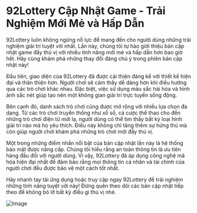 # 92Lottery Cập Nhật Game - Trải Nghiệm Mới Mẻ và Hấp Dẫn

92Lottery luôn không ngừng nỗ lực để mang đến cho người dùng những trải nghiệm giải trí tuyệt vời nhất. Lần này, chúng tôi tự hào giới thiệu bản cập nhật game đầy thú vị với nhiều tính năng mới mẻ và hấp dẫn hơn bao giờ hết. Hãy cùng khám phá những thay đổi đáng chú ý trong phiên bản cập nhật này!

Đầu tiên, giao diện của 92Lottery đã được cải thiện đáng kể với thiết kế hiện đại và thân thiện hơn. Người chơi sẽ cảm thấy dễ dàng hơn khi điều hướng qua các trò chơi khác nhau. Đặc biệt, việc sử dụng màu sắc hài hòa và hình ảnh sắc nét giúp tạo nên một không gian giải trí trực tuyến sống động.

Bên cạnh đó, danh sách trò chơi cũng được mở rộng với nhiều lựa chọn đa dạng. Từ các trò chơi truyền thống như xổ số, cá cược thể thao cho đến những trò chơi điện tử mới lạ, người dùng có thể tìm thấy bất kỳ loại hình giải trí nào mà họ yêu thích. Điều này không chỉ tăng thêm sự hứng thú mà còn giúp người chơi khám phá những trò chơi mới đầy thú vị.

Một trong những điểm nhấn nổi bật của bản cập nhật lần này là hệ thống bảo mật được nâng cấp. Chúng tôi hiểu rằng an toàn thông tin là ưu tiên hàng đầu đối với người dùng. Vì vậy, 92Lottery đã áp dụng công nghệ mã hóa hiện đại nhất để đảm bảo rằng mọi thông tin cá nhân và tài chính của người chơi đều được bảo vệ một cách tốt nhất.

Hãy nhanh tay tải ứng dụng hoặc truy cập ngay 92Lottery để trải nghiệm những tính năng tuyệt vời này! Đừng quên theo dõi các bản cập nhật tiếp theo để không bỏ lỡ bất kỳ điều gì thú vị nhé.

![Image](https://github.com/user-attachments/assets/bd51ea9f-0666-407b-a7a7-98ead6de688c)